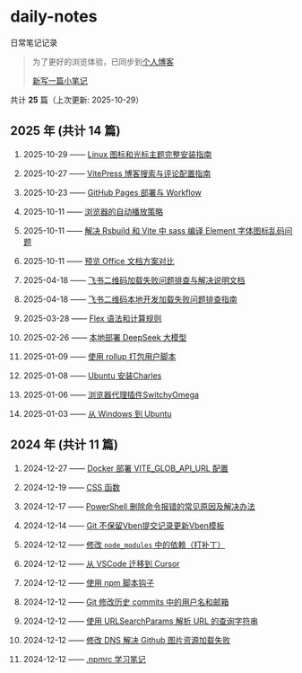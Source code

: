 # daily-notes

日常笔记记录

> 为了更好的浏览体验，已同步到[个人博客](https://wild2life.github.io/blog/daily-notes/)
>
> [新写一篇小笔记](https://github.com/wild2life/daily-notes/issues/new)

共计 **25** 篇（上次更新: 2025-10-29）

## 2025 年 (共计 14 篇)

1. 2025-10-29 —— [Linux 图标和光标主题完整安装指南](https://github.com/wild2life/daily-notes/issues/25)

2. 2025-10-27 —— [VitePress 博客搜索与评论配置指南](https://github.com/wild2life/daily-notes/issues/24)

3. 2025-10-23 —— [GitHub Pages 部署与 Workflow](https://github.com/wild2life/daily-notes/issues/23)

4. 2025-10-11 —— [浏览器的自动播放策略](https://github.com/wild2life/daily-notes/issues/22)

5. 2025-10-11 —— [解决 Rsbuild 和 Vite 中 sass 编译 Element 字体图标乱码问题](https://github.com/wild2life/daily-notes/issues/21)

6. 2025-10-11 —— [预览 Office 文档方案对比](https://github.com/wild2life/daily-notes/issues/20)

7. 2025-04-18 —— [飞书二维码加载失败问题排查与解决说明文档](https://github.com/wild2life/daily-notes/issues/19)

8. 2025-04-18 —— [飞书二维码本地开发加载失败问题排查指南](https://github.com/wild2life/daily-notes/issues/18)

9. 2025-03-28 —— [Flex 语法和计算规则](https://github.com/wild2life/daily-notes/issues/17)

10. 2025-02-26 —— [本地部署 DeepSeek 大模型](https://github.com/wild2life/daily-notes/issues/16)

11. 2025-01-09 —— [使用 rollup 打包用户脚本](https://github.com/wild2life/daily-notes/issues/15)

12. 2025-01-08 —— [Ubuntu 安装Charles](https://github.com/wild2life/daily-notes/issues/14)

13. 2025-01-06 —— [浏览器代理插件SwitchyOmega](https://github.com/wild2life/daily-notes/issues/13)

14. 2025-01-03 —— [从 Windows 到 Ubuntu](https://github.com/wild2life/daily-notes/issues/12)

## 2024 年 (共计 11 篇)

1. 2024-12-27 —— [Docker 部署 VITE_GLOB_API_URL 配置](https://github.com/wild2life/daily-notes/issues/11)

2. 2024-12-19 —— [CSS 函数](https://github.com/wild2life/daily-notes/issues/10)

3. 2024-12-17 —— [PowerShell 删除命令报错的常见原因及解决办法](https://github.com/wild2life/daily-notes/issues/9)

4. 2024-12-14 —— [Git 不保留Vben提交记录更新Vben模板](https://github.com/wild2life/daily-notes/issues/8)

5. 2024-12-12 —— [修改 `node_modules` 中的依赖（打补丁）](https://github.com/wild2life/daily-notes/issues/7)

6. 2024-12-12 —— [从 VSCode 迁移到 Cursor](https://github.com/wild2life/daily-notes/issues/6)

7. 2024-12-12 —— [使用 npm 脚本钩子](https://github.com/wild2life/daily-notes/issues/5)

8. 2024-12-12 —— [Git 修改历史 commits 中的用户名和邮箱](https://github.com/wild2life/daily-notes/issues/4)

9. 2024-12-12 —— [使用 URLSearchParams 解析 URL 的查询字符串](https://github.com/wild2life/daily-notes/issues/3)

10. 2024-12-12 —— [修改 DNS 解决 Github 图片资源加载失败](https://github.com/wild2life/daily-notes/issues/2)

11. 2024-12-12 —— [.npmrc 学习笔记](https://github.com/wild2life/daily-notes/issues/1)

